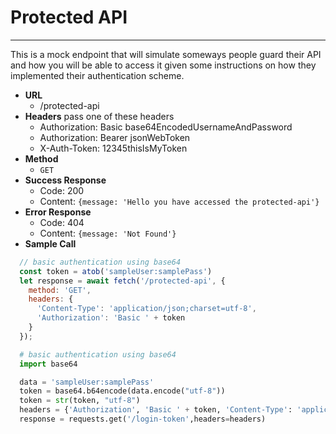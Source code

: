 # Protected API

----
This is a mock endpoint that will simulate someways people guard their API and
how you will be able to access it given some instructions on how they implemented
their authentication scheme.

- **URL**
  - /protected-api
- **Headers**
  pass one of these headers
  - Authorization: Basic base64EncodedUsernameAndPassword
  - Authorization: Bearer jsonWebToken
  - X-Auth-Token: 12345thisIsMyToken
- **Method**
  - `GET`
- **Success Response**
  - Code: 200
  - Content: `{message: 'Hello you have accessed the protected-api'}`
- **Error Response**
  - Code: 404
  - Content: `{message: 'Not Found'}`
- **Sample Call**

```javascript
  // basic authentication using base64
  const token = atob('sampleUser:samplePass')
  let response = await fetch('/protected-api', {
    method: 'GET',
    headers: {
      'Content-Type': 'application/json;charset=utf-8',
      'Authorization': 'Basic ' + token
    }
  });
```

```python
  # basic authentication using base64
  import base64

  data = 'sampleUser:samplePass'
  token = base64.b64encode(data.encode("utf-8"))
  token = str(token, "utf-8")
  headers = {'Authorization', 'Basic ' + token, 'Content-Type': 'application/json;charset=utf-8'}
  response = requests.get('/login-token',headers=headers)
```
